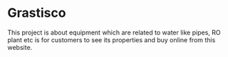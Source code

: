 # Grastisco
This project is about equipment which are related to water like pipes, RO plant etc is for customers to see its properties and buy online from this website.
